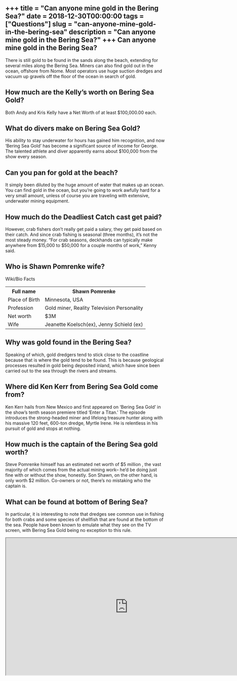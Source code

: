 +++
title = "Can anyone mine gold in the Bering Sea?"
date = 2018-12-30T00:00:00
tags = ["Questions"]
slug = "can-anyone-mine-gold-in-the-bering-sea"
description = "Can anyone mine gold in the Bering Sea?"
+++
Can anyone mine gold in the Bering Sea?
---------------------------------------

There is still gold to be found in the sands along the beach, extending for several miles along the Bering Sea. Miners can also find gold out in the ocean, offshore from Nome. Most operators use huge suction dredges and vacuum up gravels off the floor of the ocean in search of gold.

How much are the Kelly’s worth on Bering Sea Gold?
--------------------------------------------------

Both Andy and Kris Kelly have a Net Worth of at least $100,000.00 each.

What do divers make on Bering Sea Gold?
---------------------------------------

His ability to stay underwater for hours has gained him recognition, and now ‘Bering Sea Gold’ has become a significant source of income for George. The talented athlete and diver apparently earns about $100,000 from the show every season.

Can you pan for gold at the beach?
----------------------------------

It simply been diluted by the huge amount of water that makes up an ocean. You can find gold in the ocean, but you’re going to work awfully hard for a very small amount, unless of course you are traveling with extensive, underwater mining equipment.

How much do the Deadliest Catch cast get paid?
----------------------------------------------

However, crab fishers don’t really get paid a salary, they get paid based on their catch. And since crab fishing is seasonal (three months), it’s not the most steady money. “For crab seasons, deckhands can typically make anywhere from $15,000 to $50,000 for a couple months of work,” Kenny said.

Who is Shawn Pomrenke wife?
---------------------------

Wiki/Bio Facts

<table><tr><th>Full name</th><th>Shawn Pomrenke</th></tr><tr><td>Place of Birth</td><td>Minnesota, USA</td></tr><tr><td>Profession</td><td>Gold miner, Reality Television Personality</td></tr><tr><td>Net worth</td><td>$3M</td></tr><tr><td>Wife</td><td>Jeanette Koelsch(ex), Jenny Schield (ex)</td></tr></table>

Why was gold found in the Bering Sea?
-------------------------------------

Speaking of which, gold dredgers tend to stick close to the coastline because that is where the gold tend to be found. This is because geological processes resulted in gold being deposited inland, which have since been carried out to the sea through the rivers and streams.

Where did Ken Kerr from Bering Sea Gold come from?
--------------------------------------------------

Ken Kerr hails from New Mexico and first appeared on ‘Bering Sea Gold’ in the show’s tenth season premiere titled ‘Enter a Titan.’ The episode introduces the strong-headed miner and lifelong treasure hunter along with his massive 120 feet, 600-ton dredge, Myrtle Irene. He is relentless in his pursuit of gold and stops at nothing.

How much is the captain of the Bering Sea gold worth?
-----------------------------------------------------

Steve Pomrenke himself has an estimated net worth of $5 million , the vast majority of which comes from the actual mining work– he’d be doing just fine with or without the show, honestly. Son Shawn, on the other hand, is only worth $2 million. Co-owners or not, there’s no mistaking who the captain is.

What can be found at bottom of Bering Sea?
------------------------------------------

In particular, it is interesting to note that dredges see common use in fishing for both crabs and some species of shellfish that are found at the bottom of the sea. People have been known to emulate what they see on the TV screen, with Bering Sea Gold being no exception to this rule.

<iframe allow="accelerometer; autoplay; clipboard-write; encrypted-media; gyroscope; picture-in-picture" allowfullscreen="" class="__youtube_prefs__  epyt-is-override  no-lazyload" data-no-lazy="1" data-origheight="433" data-origwidth="770" data-skipgform_ajax_framebjll="" height="433" id="_ytid_22636" loading="lazy" src="https://www.youtube.com/embed/i0mF7PjBjr8?enablejsapi=1&autoplay=0&cc_load_policy=0&cc_lang_pref=&iv_load_policy=1&loop=0&modestbranding=0&rel=1&fs=1&playsinline=0&autohide=2&theme=dark&color=red&controls=1&" title="YouTube player" width="770"></iframe>